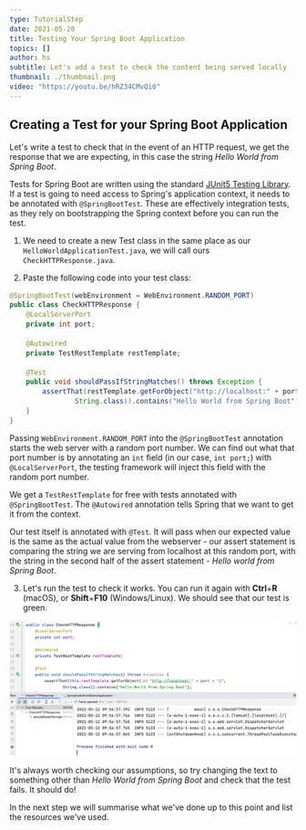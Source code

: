 ```yaml
---
type: TutorialStep
date: 2021-05-20
title: Testing Your Spring Boot Application
topics: []
author: hs
subtitle: Let's add a test to check the content being served locally
thumbnail: ./thumbnail.png
video: "https://youtu.be/hRZ34CMvQi0"
---
```


## Creating a Test for your Spring Boot Application

Let's write a test to check that in the event of an HTTP request, we get the response that we are expecting, in this case the string _Hello World from Spring Boot_.

Tests for Spring Boot are written using the standard [JUnit5 Testing Library](https://junit.org/junit5/docs/current/user-guide/). If a test is going to need access to Spring's application context, it needs to be annotated with `@SpringBootTest`. These are effectively integration tests, as they rely on bootstrapping the Spring context before you can run the test.

1. We need to create a new Test class in the same place as our `HelloWorldApplicationTest.java`, we will call ours `CheckHTTPResponse.java`.

2. Paste the following code into your test class:

```java
@SpringBootTest(webEnvironment = WebEnvironment.RANDOM_PORT)
public class CheckHTTPResponse {
    @LocalServerPort
    private int port;

    @Autowired
    private TestRestTemplate restTemplate;

    @Test
    public void shouldPassIfStringMatches() throws Exception {
        assertThat(restTemplate.getForObject("http://localhost:" + port + "/",
                String.class)).contains("Hello World from Spring Boot");
    }
}
```

Passing `WebEnvironment.RANDOM_PORT` into the `@SpringBootTest` annotation starts the web server with a random port number. We can find out what that port number is by annotating an `int` field (in our case, `int port;`) with `@LocalServerPort`, the testing framework will inject this field with the random port number.

We get a `TestRestTemplate` for free with tests annotated with `@SpringBootTest`. The `@Autowired` annotation tells Spring that we want to get it from the context.

Our test itself is annotated with `@Test`. It will pass when our expected value is the same as the actual value from the webserver - our assert statement is comparing the string we are serving from localhost at this random port, with the string in the second half of the assert statement - _Hello world from Spring Boot_.

3. Let's run the test to check it works. You can run it again with **Ctrl**+**R** (macOS), or **Shift**+**F10** (Windows/Linux). We should see that our test is green.

![Passing HTTP test](passing-http-test.png)

It's always worth checking our assumptions, so try changing the text to something other than _Hello World from Spring Boot_ and check that the test fails. It should do!

In the next step we will summarise what we've done up to this point and list the resources we've used.
